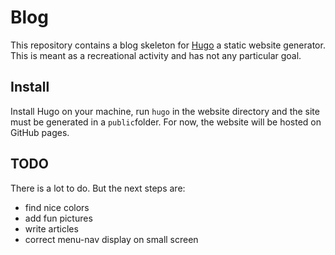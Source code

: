 Blog
====
This repository contains a blog skeleton for [Hugo](https://gohugo.io/)
a static website generator. This is meant as a recreational activity
and has not any particular goal.

Install
-------
Install Hugo on your machine, run `hugo` in the website directory
and the site must be generated in a `public`folder. For now,
the website will be hosted on GitHub pages.

TODO
----
There is a lot to do. But the next steps are:

* find nice colors
* add fun pictures
* write articles
* correct menu-nav display on small screen
